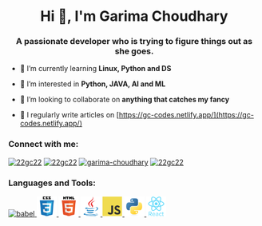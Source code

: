 <h1 align="center">Hi 👋, I'm Garima Choudhary</h1>
<h3 align="center">A passionate developer who is trying to figure things out as she goes.</h3>

- 🌱 I’m currently learning **Linux, Python and DS**
- 👀 I’m interested in **Python, JAVA, AI and ML**
- 💞️ I’m looking to collaborate on **anything that catches my fancy**

- 📝 I regularly write articles on [https://gc-codes.netlify.app/](https://gc-codes.netlify.app/)

<h3 align="left">Connect with me:</h3>
<p align="left">
<a href="https://codepen.io/22gc22" target="blank"><img align="center" src="https://raw.githubusercontent.com/rahuldkjain/github-profile-readme-generator/master/src/images/icons/Social/codepen.svg" alt="22gc22" height="30" width="40" /></a>
<a href="https://dev.to/22gc22" target="blank"><img align="center" src="https://cdn.jsdelivr.net/npm/simple-icons@3.0.1/icons/dev-dot-to.svg" alt="22gc22" height="30" width="40" /></a>
<a href="https://linkedin.com/in/garima-choudhary" target="blank"><img align="center" src="https://raw.githubusercontent.com/rahuldkjain/github-profile-readme-generator/master/src/images/icons/Social/linked-in-alt.svg" alt="garima-choudhary" height="30" width="40" /></a>
<a href="https://www.hackerrank.com/22gc22" target="blank"><img align="center" src="https://raw.githubusercontent.com/rahuldkjain/github-profile-readme-generator/master/src/images/icons/Social/hackerrank.svg" alt="22gc22" height="30" width="40" /></a>
</p>

<h3 align="left">Languages and Tools:</h3>
<p align="left"> <a href="https://babeljs.io/" target="_blank"> <img src="https://www.vectorlogo.zone/logos/babeljs/babeljs-icon.svg" alt="babel" width="40" height="40"/> </a> <a href="https://www.w3schools.com/css/" target="_blank"> <img src="https://raw.githubusercontent.com/devicons/devicon/master/icons/css3/css3-original-wordmark.svg" alt="css3" width="40" height="40"/> </a> <a href="https://www.w3.org/html/" target="_blank"> <img src="https://raw.githubusercontent.com/devicons/devicon/master/icons/html5/html5-original-wordmark.svg" alt="html5" width="40" height="40"/> </a> <a href="https://www.java.com" target="_blank"> <img src="https://raw.githubusercontent.com/devicons/devicon/master/icons/java/java-original.svg" alt="java" width="40" height="40"/> </a> <a href="https://developer.mozilla.org/en-US/docs/Web/JavaScript" target="_blank"> <img src="https://raw.githubusercontent.com/devicons/devicon/master/icons/javascript/javascript-original.svg" alt="javascript" width="40" height="40"/> </a> <a href="https://www.python.org" target="_blank"> <img src="https://raw.githubusercontent.com/devicons/devicon/master/icons/python/python-original.svg" alt="python" width="40" height="40"/> </a> <a href="https://reactjs.org/" target="_blank"> <img src="https://raw.githubusercontent.com/devicons/devicon/master/icons/react/react-original-wordmark.svg" alt="react" width="40" height="40"/> </a> </p>


<!---
22GC22/22GC22 is a ✨ special ✨ repository because its `README.md` (this file) appears on your GitHub profile.
You can click the Preview link to take a look at your changes.
--->
